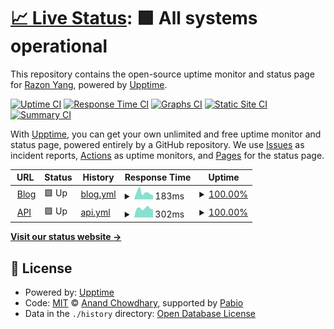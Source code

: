 # [📈 Live Status](https://status.razonyang.com): <!--live status--> **🟩 All systems operational**

This repository contains the open-source uptime monitor and status page for [Razon Yang](https://razonyang.com/), powered by [Upptime](https://github.com/upptime/upptime).

[![Uptime CI](https://github.com/razonyang/site-status/workflows/Uptime%20CI/badge.svg)](https://github.com/razonyang/site-status/actions?query=workflow%3A%22Uptime+CI%22)
[![Response Time CI](https://github.com/razonyang/site-status/workflows/Response%20Time%20CI/badge.svg)](https://github.com/razonyang/site-status/actions?query=workflow%3A%22Response+Time+CI%22)
[![Graphs CI](https://github.com/razonyang/site-status/workflows/Graphs%20CI/badge.svg)](https://github.com/razonyang/site-status/actions?query=workflow%3A%22Graphs+CI%22)
[![Static Site CI](https://github.com/razonyang/site-status/workflows/Static%20Site%20CI/badge.svg)](https://github.com/razonyang/site-status/actions?query=workflow%3A%22Static+Site+CI%22)
[![Summary CI](https://github.com/razonyang/site-status/workflows/Summary%20CI/badge.svg)](https://github.com/razonyang/site-status/actions?query=workflow%3A%22Summary+CI%22)

With [Upptime](https://upptime.js.org), you can get your own unlimited and free uptime monitor and status page, powered entirely by a GitHub repository. We use [Issues](https://github.com/razonyang/site-status/issues) as incident reports, [Actions](https://github.com/razonyang/site-status/actions) as uptime monitors, and [Pages](https://status.razonyang.com) for the status page.

<!--start: status pages-->
<!-- This summary is generated by Upptime (https://github.com/upptime/upptime) -->
<!-- Do not edit this manually, your changes will be overwritten -->
<!-- prettier-ignore -->
| URL | Status | History | Response Time | Uptime |
| --- | ------ | ------- | ------------- | ------ |
| <img alt="" src="https://icons.duckduckgo.com/ip3/razonyang.com.ico" height="13"> [Blog](https://razonyang.com/) | 🟩 Up | [blog.yml](https://github.com/razonyang/site-status/commits/HEAD/history/blog.yml) | <details><summary><img alt="Response time graph" src="./graphs/blog/response-time-week.png" height="20"> 183ms</summary><br><a href="https://status.razonyang.com/history/blog"><img alt="Response time 169" src="https://img.shields.io/endpoint?url=https%3A%2F%2Fraw.githubusercontent.com%2Frazonyang%2Fsite-status%2FHEAD%2Fapi%2Fblog%2Fresponse-time.json"></a><br><a href="https://status.razonyang.com/history/blog"><img alt="24-hour response time 212" src="https://img.shields.io/endpoint?url=https%3A%2F%2Fraw.githubusercontent.com%2Frazonyang%2Fsite-status%2FHEAD%2Fapi%2Fblog%2Fresponse-time-day.json"></a><br><a href="https://status.razonyang.com/history/blog"><img alt="7-day response time 183" src="https://img.shields.io/endpoint?url=https%3A%2F%2Fraw.githubusercontent.com%2Frazonyang%2Fsite-status%2FHEAD%2Fapi%2Fblog%2Fresponse-time-week.json"></a><br><a href="https://status.razonyang.com/history/blog"><img alt="30-day response time 184" src="https://img.shields.io/endpoint?url=https%3A%2F%2Fraw.githubusercontent.com%2Frazonyang%2Fsite-status%2FHEAD%2Fapi%2Fblog%2Fresponse-time-month.json"></a><br><a href="https://status.razonyang.com/history/blog"><img alt="1-year response time 169" src="https://img.shields.io/endpoint?url=https%3A%2F%2Fraw.githubusercontent.com%2Frazonyang%2Fsite-status%2FHEAD%2Fapi%2Fblog%2Fresponse-time-year.json"></a></details> | <details><summary><a href="https://status.razonyang.com/history/blog">100.00%</a></summary><a href="https://status.razonyang.com/history/blog"><img alt="All-time uptime 100.00%" src="https://img.shields.io/endpoint?url=https%3A%2F%2Fraw.githubusercontent.com%2Frazonyang%2Fsite-status%2FHEAD%2Fapi%2Fblog%2Fuptime.json"></a><br><a href="https://status.razonyang.com/history/blog"><img alt="24-hour uptime 100.00%" src="https://img.shields.io/endpoint?url=https%3A%2F%2Fraw.githubusercontent.com%2Frazonyang%2Fsite-status%2FHEAD%2Fapi%2Fblog%2Fuptime-day.json"></a><br><a href="https://status.razonyang.com/history/blog"><img alt="7-day uptime 100.00%" src="https://img.shields.io/endpoint?url=https%3A%2F%2Fraw.githubusercontent.com%2Frazonyang%2Fsite-status%2FHEAD%2Fapi%2Fblog%2Fuptime-week.json"></a><br><a href="https://status.razonyang.com/history/blog"><img alt="30-day uptime 100.00%" src="https://img.shields.io/endpoint?url=https%3A%2F%2Fraw.githubusercontent.com%2Frazonyang%2Fsite-status%2FHEAD%2Fapi%2Fblog%2Fuptime-month.json"></a><br><a href="https://status.razonyang.com/history/blog"><img alt="1-year uptime 100.00%" src="https://img.shields.io/endpoint?url=https%3A%2F%2Fraw.githubusercontent.com%2Frazonyang%2Fsite-status%2FHEAD%2Fapi%2Fblog%2Fuptime-year.json"></a></details>
| <img alt="" src="https://icons.duckduckgo.com/ip3/api.razonyang.com.ico" height="13"> [API](https://api.razonyang.com/) | 🟩 Up | [api.yml](https://github.com/razonyang/site-status/commits/HEAD/history/api.yml) | <details><summary><img alt="Response time graph" src="./graphs/api/response-time-week.png" height="20"> 302ms</summary><br><a href="https://status.razonyang.com/history/api"><img alt="Response time 237" src="https://img.shields.io/endpoint?url=https%3A%2F%2Fraw.githubusercontent.com%2Frazonyang%2Fsite-status%2FHEAD%2Fapi%2Fapi%2Fresponse-time.json"></a><br><a href="https://status.razonyang.com/history/api"><img alt="24-hour response time 163" src="https://img.shields.io/endpoint?url=https%3A%2F%2Fraw.githubusercontent.com%2Frazonyang%2Fsite-status%2FHEAD%2Fapi%2Fapi%2Fresponse-time-day.json"></a><br><a href="https://status.razonyang.com/history/api"><img alt="7-day response time 302" src="https://img.shields.io/endpoint?url=https%3A%2F%2Fraw.githubusercontent.com%2Frazonyang%2Fsite-status%2FHEAD%2Fapi%2Fapi%2Fresponse-time-week.json"></a><br><a href="https://status.razonyang.com/history/api"><img alt="30-day response time 256" src="https://img.shields.io/endpoint?url=https%3A%2F%2Fraw.githubusercontent.com%2Frazonyang%2Fsite-status%2FHEAD%2Fapi%2Fapi%2Fresponse-time-month.json"></a><br><a href="https://status.razonyang.com/history/api"><img alt="1-year response time 237" src="https://img.shields.io/endpoint?url=https%3A%2F%2Fraw.githubusercontent.com%2Frazonyang%2Fsite-status%2FHEAD%2Fapi%2Fapi%2Fresponse-time-year.json"></a></details> | <details><summary><a href="https://status.razonyang.com/history/api">100.00%</a></summary><a href="https://status.razonyang.com/history/api"><img alt="All-time uptime 100.00%" src="https://img.shields.io/endpoint?url=https%3A%2F%2Fraw.githubusercontent.com%2Frazonyang%2Fsite-status%2FHEAD%2Fapi%2Fapi%2Fuptime.json"></a><br><a href="https://status.razonyang.com/history/api"><img alt="24-hour uptime 100.00%" src="https://img.shields.io/endpoint?url=https%3A%2F%2Fraw.githubusercontent.com%2Frazonyang%2Fsite-status%2FHEAD%2Fapi%2Fapi%2Fuptime-day.json"></a><br><a href="https://status.razonyang.com/history/api"><img alt="7-day uptime 100.00%" src="https://img.shields.io/endpoint?url=https%3A%2F%2Fraw.githubusercontent.com%2Frazonyang%2Fsite-status%2FHEAD%2Fapi%2Fapi%2Fuptime-week.json"></a><br><a href="https://status.razonyang.com/history/api"><img alt="30-day uptime 100.00%" src="https://img.shields.io/endpoint?url=https%3A%2F%2Fraw.githubusercontent.com%2Frazonyang%2Fsite-status%2FHEAD%2Fapi%2Fapi%2Fuptime-month.json"></a><br><a href="https://status.razonyang.com/history/api"><img alt="1-year uptime 100.00%" src="https://img.shields.io/endpoint?url=https%3A%2F%2Fraw.githubusercontent.com%2Frazonyang%2Fsite-status%2FHEAD%2Fapi%2Fapi%2Fuptime-year.json"></a></details>

<!--end: status pages-->

[**Visit our status website →**](https://status.razonyang.com)

## 📄 License

- Powered by: [Upptime](https://github.com/upptime/upptime)
- Code: [MIT](./LICENSE) © [Anand Chowdhary](https://anandchowdhary.com), supported by [Pabio](https://pabio.com)
- Data in the `./history` directory: [Open Database License](https://opendatacommons.org/licenses/odbl/1-0/)
